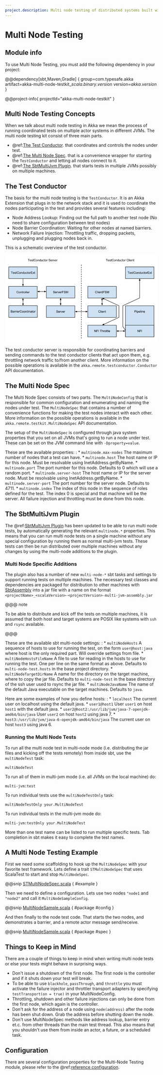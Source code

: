 ```yaml
---
project.description: Multi node testing of distributed systems built with Akka.
---
```

# Multi Node Testing

## Module info

To use Multi Node Testing, you must add the following dependency in your project:

@@dependency[sbt,Maven,Gradle] {
  group=com.typesafe.akka
  artifact=akka-multi-node-testkit_$scala.binary.version$
  version=$akka.version$
}

@@project-info{ projectId="akka-multi-node-testkit" }

## Multi Node Testing Concepts

When we talk about multi node testing in Akka we mean the process of running coordinated tests on multiple actor
systems in different JVMs. The multi node testing kit consist of three main parts.

 * @ref:[The Test Conductor](#the-test-conductor). that coordinates and controls the nodes under test.
 * @ref:[The Multi Node Spec](#the-multi-node-spec). that is a convenience wrapper for starting the `TestConductor` and letting all
nodes connect to it.
 * @ref:[The SbtMultiJvm Plugin](#the-sbtmultijvm-plugin). that starts tests in multiple JVMs possibly on multiple machines.

## The Test Conductor

The basis for the multi node testing is the `TestConductor`. It is an Akka Extension that plugs in to the
network stack and it is used to coordinate the nodes participating in the test and provides several features
including:

 * Node Address Lookup: Finding out the full path to another test node (No need to share configuration between
test nodes)
 * Node Barrier Coordination: Waiting for other nodes at named barriers.
 * Network Failure Injection: Throttling traffic, dropping packets, unplugging and plugging nodes back in.

This is a schematic overview of the test conductor.

![akka-remote-testconductor.png](./images/akka-remote-testconductor.png)

The test conductor server is responsible for coordinating barriers and sending commands to the test conductor
clients that act upon them, e.g. throttling network traffic to/from another client. More information on the
possible operations is available in the `akka.remote.testconductor.Conductor` API documentation.

## The Multi Node Spec

The Multi Node Spec consists of two parts. The `MultiNodeConfig` that is responsible for common
configuration and enumerating and naming the nodes under test. The `MultiNodeSpec` that contains a number
of convenience functions for making the test nodes interact with each other. More information on the possible
operations is available in the `akka.remote.testkit.MultiNodeSpec` API documentation.

The setup of the `MultiNodeSpec` is configured through java system properties that you set on all JVMs that's going to run a
node under test. These can be set on the JVM command line with `-Dproperty=value`.

These are the available properties:
: 
 * 
   `multinode.max-nodes`
   The maximum number of nodes that a test can have.
 * 
   `multinode.host`
   The host name or IP for this node. Must be resolvable using InetAddress.getByName.
 * 
   `multinode.port`
   The port number for this node. Defaults to 0 which will use a random port.
 * 
   `multinode.server-host`
   The host name or IP for the server node. Must be resolvable using InetAddress.getByName.
 * 
   `multinode.server-port`
   The port number for the server node. Defaults to 4711.
 * 
   `multinode.index`
   The index of this node in the sequence of roles defined for the test. The index 0 is special and that machine
will be the server. All failure injection and throttling must be done from this node.


## The SbtMultiJvm Plugin

The @ref:[SbtMultiJvm Plugin](multi-jvm-testing.md) has been updated to be able to run multi node tests, by
automatically generating the relevant `multinode.*` properties. This means that you can run multi node tests
on a single machine without any special configuration by running them as normal multi-jvm tests. These tests can
then be run distributed over multiple machines without any changes by using the multi-node additions to the
plugin.

### Multi Node Specific Additions

The plugin also has a number of new `multi-node-*` sbt tasks and settings to support running tests on multiple
machines. The necessary test classes and dependencies are packaged for distribution to other machines with
[SbtAssembly](https://github.com/sbt/sbt-assembly) into a jar file with a name on the format
`<projectName>_<scalaVersion>-<projectVersion>-multi-jvm-assembly.jar`

@@@ note

To be able to distribute and kick off the tests on multiple machines, it is assumed that both host and target
systems are POSIX like systems with `ssh` and `rsync` available.

@@@

These are the available sbt multi-node settings:
: 
 * 
   `multiNodeHosts`
   A sequence of hosts to use for running the test, on the form `user@host:java` where host is the only required
part. Will override settings from file.
 * 
   `multiNodeHostsFileName`
   A file to use for reading in the hosts to use for running the test. One per line on the same format as above.
Defaults to `multi-node-test.hosts` in the base project directory.
 * 
   `multiNodeTargetDirName`
   A name for the directory on the target machine, where to copy the jar file. Defaults to `multi-node-test` in
the base directory of the ssh user used to rsync the jar file.
 * 
   `multiNodeJavaName`
   The name of the default Java executable on the target machines. Defaults to `java`.

Here are some examples of how you define hosts:
: 
 * 
   `localhost`
   The current user on localhost using the default java.
 * 
   `user1@host1`
   User `user1` on host `host1` with the default java.
 * 
   `user2@host2:/usr/lib/jvm/java-7-openjdk-amd64/bin/java`
   User `user2` on host `host2` using java 7.
 * 
   `host3:/usr/lib/jvm/java-6-openjdk-amd64/bin/java`
   The current user on host `host3` using java 6.


### Running the Multi Node Tests

To run all the multi node test in multi-node mode (i.e. distributing the jar files and kicking off the tests
remotely) from inside sbt, use the `multiNodeTest` task:

```none
multiNodeTest
```

To run all of them in multi-jvm mode (i.e. all JVMs on the local machine) do:

```none
multi-jvm:test
```

To run individual tests use the `multiNodeTestOnly` task:

```none
multiNodeTestOnly your.MultiNodeTest
```

To run individual tests in the multi-jvm mode do:

```none
multi-jvm:testOnly your.MultiNodeTest
```

More than one test name can be listed to run multiple specific tests. Tab completion in sbt makes it easy to
complete the test names.

## A Multi Node Testing Example

First we need some scaffolding to hook up the `MultiNodeSpec` with your favorite test framework. Lets define a trait
`STMultiNodeSpec` that uses ScalaTest to start and stop `MultiNodeSpec`.

@@snip [STMultiNodeSpec.scala](/akka-remote-tests/src/test/scala/akka/remote/testkit/STMultiNodeSpec.scala) { #example }

Then we need to define a configuration. Lets use two nodes `"node1` and `"node2"` and call it
`MultiNodeSampleConfig`.

@@snip [MultiNodeSample.scala](/akka-remote-tests/src/multi-jvm/scala/akka/remote/sample/MultiNodeSample.scala) { #package #config }

And then finally to the node test code. That starts the two nodes, and demonstrates a barrier, and a remote actor
message send/receive.

@@snip [MultiNodeSample.scala](/akka-remote-tests/src/multi-jvm/scala/akka/remote/sample/MultiNodeSample.scala) { #package #spec }

## Things to Keep in Mind

There are a couple of things to keep in mind when writing multi node tests or else your tests might behave in
surprising ways.

 * Don't issue a shutdown of the first node. The first node is the controller and if it shuts down your test will break.
 * To be able to use `blackhole`, `passThrough`, and `throttle` you must activate the failure injector and
throttler transport adapters by specifying `testTransport(on = true)` in your MultiNodeConfig.
 * Throttling, shutdown and other failure injections can only be done from the first node, which again is the controller.
 * Don't ask for the address of a node using `node(address)` after the node has been shut down. Grab the address before
shutting down the node.
 * Don't use MultiNodeSpec methods like address lookup, barrier entry et.c. from other threads than the main test
thread. This also means that you shouldn't use them from inside an actor, a future, or a scheduled task.

## Configuration

There are several configuration properties for the Multi-Node Testing module, please refer
to the @ref:[reference configuration](general/configuration-reference.md#config-akka-multi-node-testkit).
